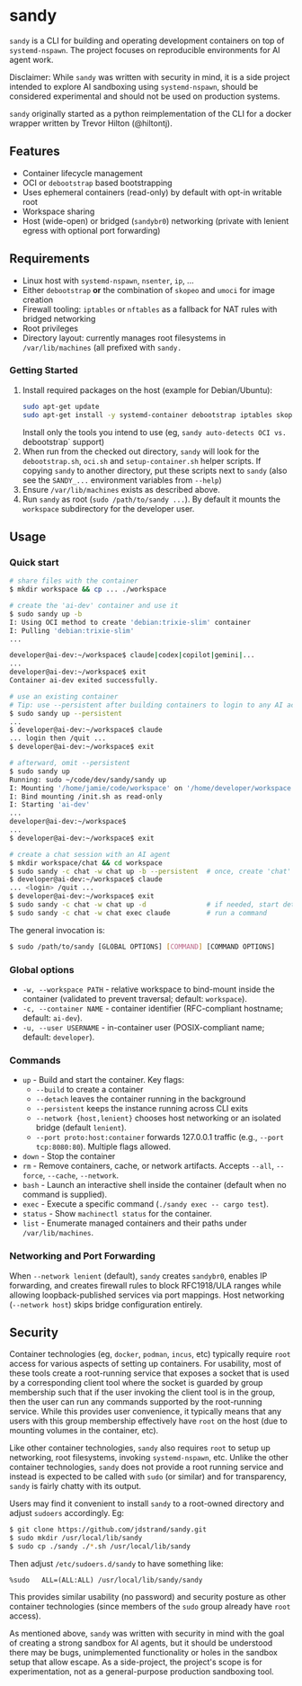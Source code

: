 # sandy

`sandy` is a CLI for building and operating development containers on top of
`systemd-nspawn`. The project focuses on reproducible environments for AI agent
work.

Disclaimer: While `sandy` was written with security in mind, it is a side
project intended to explore AI sandboxing using `systemd-nspawn`, should be
considered experimental and should not be used on production systems.

`sandy` originally started as a python reimplementation of the CLI for a docker
wrapper written by Trevor Hilton (@hiltontj).


## Features

- Container lifecycle management
- OCI or `debootstrap` based bootstrapping
- Uses ephemeral containers (read-only) by default with opt-in writable root
- Workspace sharing
- Host (wide-open) or bridged (`sandybr0`) networking (private with lenient
  egress with optional port forwarding)


## Requirements

- Linux host with `systemd-nspawn`, `nsenter`, `ip`, ...
- Either `debootstrap` **or** the combination of `skopeo` and `umoci` for image
  creation
- Firewall tooling: `iptables` or `nftables` as a fallback for NAT rules with
  bridged networking
- Root privileges
- Directory layout: currently manages root filesystems in `/var/lib/machines`
  (all prefixed with `sandy.`


### Getting Started

1. Install required packages on the host (example for Debian/Ubuntu):
   ```bash
   sudo apt-get update
   sudo apt-get install -y systemd-container debootstrap iptables skopeo umoci
   ```
   Install only the tools you intend to use (eg, `sandy auto-detects OCI vs.
   `debootstrap` support)
2. When run from the checked out directory, `sandy` will look for the
   `debootstrap.sh`, `oci.sh` and `setup-container.sh` helper scripts. If
   copying `sandy` to another directory, put these scripts next to `sandy`
   (also see the `SANDY_...` environment variables from `--help`)
3. Ensure `/var/lib/machines` exists as described above.
4. Run `sandy` as root (`sudo /path/to/sandy ...`). By default it mounts the
   `workspace` subdirectory for the developer user.


## Usage

### Quick start

```bash
# share files with the container
$ mkdir workspace && cp ... ./workspace

# create the 'ai-dev' container and use it
$ sudo sandy up -b
I: Using OCI method to create 'debian:trixie-slim' container
I: Pulling 'debian:trixie-slim'
...

developer@ai-dev:~/workspace$ claude|codex|copilot|gemini|...
...
developer@ai-dev:~/workspace$ exit
Container ai-dev exited successfully.

# use an existing container
# Tip: use --persistent after building containers to login to any AI account(s)
$ sudo sandy up --persistent
...
$ developer@ai-dev:~/workspace$ claude
... login then /quit ...
$ developer@ai-dev:~/workspace$ exit

# afterward, omit --persistent
$ sudo sandy up
Running: sudo ~/code/dev/sandy/sandy up
I: Mounting '/home/jamie/code/workspace' on '/home/developer/workspace'
I: Bind mounting /init.sh as read-only
I: Starting 'ai-dev'
...
developer@ai-dev:~/workspace$
...
$ developer@ai-dev:~/workspace$ exit

# create a chat session with an AI agent
$ mkdir workspace/chat && cd workspace
$ sudo sandy -c chat -w chat up -b --persistent  # once, create 'chat'
$ developer@ai-dev:~/workspace$ claude
... <login> /quit ...
$ developer@ai-dev:~/workspace$ exit
$ sudo sandy -c chat -w chat up -d               # if needed, start detached
$ sudo sandy -c chat -w chat exec claude         # run a command
```

The general invocation is:
```bash
$ sudo /path/to/sandy [GLOBAL OPTIONS] [COMMAND] [COMMAND OPTIONS]
```


### Global options
- `-w, --workspace PATH` - relative workspace to bind-mount inside the
  container (validated to prevent traversal; default: `workspace`).
- `-c, --container NAME` - container identifier (RFC-compliant hostname;
  default: `ai-dev`).
- `-u, --user USERNAME` - in-container user (POSIX-compliant name; default:
  `developer`).


### Commands
- `up` - Build and start the container. Key flags:
  - `--build` to create a container
  - `--detach` leaves the container running in the background
  - `--persistent` keeps the instance running across CLI exits
  - `--network {host,lenient}` chooses host networking or an isolated bridge
    (default `lenient`).
  - `--port proto:host:container` forwards 127.0.0.1 traffic (e.g., `--port
    tcp:8080:80`). Multiple flags allowed.
- `down` - Stop the container
- `rm` - Remove containers, cache, or network artifacts. Accepts `--all`,
  `--force`, `--cache`, `--network`.
- `bash` - Launch an interactive shell inside the container (default when no
  command is supplied).
- `exec` - Execute a specific command (`./sandy exec -- cargo test`).
- `status` - Show `machinectl status` for the container.
- `list` - Enumerate managed containers and their paths under
  `/var/lib/machines`.


### Networking and Port Forwarding

When `--network lenient` (default), `sandy` creates `sandybr0`, enables IP
forwarding, and creates firewall rules to block RFC1918/ULA ranges while
allowing loopback-published services via port mappings. Host networking
(`--network host`) skips bridge configuration entirely.


## Security

Container technologies (eg, `docker`, `podman`, `incus`, etc) typically require
`root` access for various aspects of setting up containers. For usability, most
of these tools create a root-running service that exposes a socket that is used
by a corresponding client tool where the socket is guarded by group membership
such that if the user invoking the client tool is in the group, then the user
can run any commands supported by the root-running service. While this provides
user convenience, it typically means that any users with this group membership
effectively have `root` on the host (due to mounting volumes in the container,
etc).

Like other container technologies, `sandy` also requires `root` to setup up
networking, root filesystems, invoking `systemd-nspawn`, etc. Unlike the other
container technologies, `sandy` does not provide a root running service and
instead is expected to be called with `sudo` (or similar) and for transparency,
`sandy` is fairly chatty with its output.

Users may find it convenient to install `sandy` to a root-owned directory and
adjust `sudoers` accordingly. Eg:

```bash
$ git clone https://github.com/jdstrand/sandy.git
$ sudo mkdir /usr/local/lib/sandy
$ sudo cp ./sandy ./*.sh /usr/local/lib/sandy
```

Then adjust `/etc/sudoers.d/sandy` to have something like:
```
%sudo	ALL=(ALL:ALL) /usr/local/lib/sandy/sandy
```

This provides similar usability (no password) and security posture as other
container technologies (since members of the `sudo` group already have `root`
access).

As mentioned above, `sandy` was written with security in mind with the goal of
creating a strong sandbox for AI agents, but it should be understood there may
be bugs, unimplemented functionality or holes in the sandbox setup that allow
escape. As a side-project, the project's scope is for experimentation, not as a
general-purpose production sandboxing tool.
